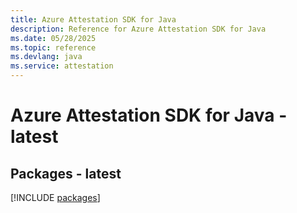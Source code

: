 ```yaml
---
title: Azure Attestation SDK for Java
description: Reference for Azure Attestation SDK for Java
ms.date: 05/28/2025
ms.topic: reference
ms.devlang: java
ms.service: attestation
---
```

# Azure Attestation SDK for Java - latest
## Packages - latest
[!INCLUDE [packages](attestation-index.md)]